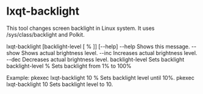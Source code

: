 # lxqt-backlight

This tool changes screen backlight in Linux system. It uses /sys/class/backlight and Polkit.

lxqt-backlight [backlight-level [ % ]] [--help]
--help             Shows this message.
--show             Shows actual brightness level.
--inc              Increases actual brightness level.
--dec              Decreases actual brightness level.
backlight-level    Sets backlight
backlight-level %  Sets backlight from 1% to 100%

Example:
pkexec lxqt-backlight 10 %       Sets backlight level until 10%.
pkexec lxqt-backlight 10         Sets backlight level to 10.
